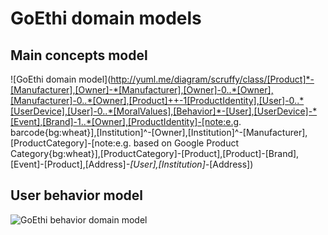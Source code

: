 # GoEthi domain models

## Main concepts model

![GoEthi domain model](http://yuml.me/diagram/scruffy/class/[Product]*-[Manufacturer],[Owner]-*[Manufacturer],[Owner]-0..*[Owner],[Manufacturer]-0..*[Owner],[Product]++-1[ProductIdentity],[User]-0..*[UserDevice],[User]-0..*[MoralValues],[Behavior]*-[User],[UserDevice]-*[Event],[Brand]-1..*[Owner],[ProductIdentity]-[note:e.g. barcode{bg:wheat}],[Institution]^-[Owner],[Institution]^-[Manufacturer],[ProductCategory]-[note:e.g. based on Google Product Category{bg:wheat}],[ProductCategory]-[Product],[Product]-[Brand],[Event]-[Product],[Address]*-[User],[Institution]-*[Address])

## User behavior model

![GoEthi behavior domain model](http://yuml.me/diagram/scruffy;dir:BT/class/[Behavior]*-[User],[ProductRelatedBehavior]-^[Behavior],[ProductIdentificationBehavior]-^[ProductRelatedBehavior],[ProductDenialBehavior]-^[ProductRelatedBehavior],[AddProductIntentBehaviour]-^[ProductRelatedBehavior],[EditProductIntentBehaviour]-^[ProductRelatedBehavior])
